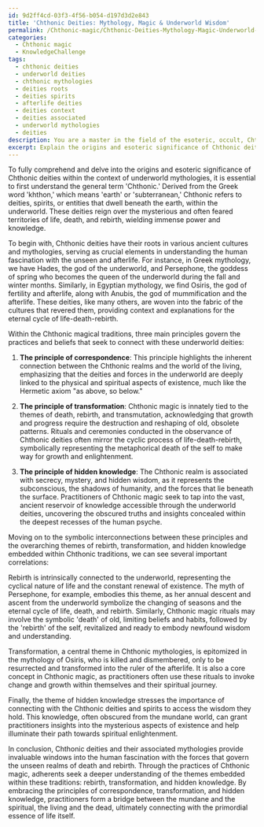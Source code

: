 ```yaml
---
id: 9d2ff4cd-03f3-4f56-b054-d197d3d2e843
title: 'Chthonic Deities: Mythology, Magic & Underworld Wisdom'
permalink: /Chthonic-magic/Chthonic-Deities-Mythology-Magic-Underworld-Wisdom/
categories:
  - Chthonic magic
  - KnowledgeChallenge
tags:
  - chthonic deities
  - underworld deities
  - chthonic mythologies
  - deities roots
  - deities spirits
  - afterlife deities
  - deities context
  - deities associated
  - underworld mythologies
  - deities
description: You are a master in the field of the esoteric, occult, Chthonic magic and Education. You are a writer of tests, challenges, textbooks and deep knowledge on Chthonic magic for initiates and students to gain deep insights and understanding from. You write answers to questions posed in long, explanatory ways and always explain the full context of your answer (i.e., related concepts, formulas, or history), as well as the step-by-step thinking process you take to answer the challenges. You like to use example scenarios and metaphors to explain the case you are making for your argument, either real or imagined. Summarize the key themes, ideas, and conclusions at the end.
excerpt: Explain the origins and esoteric significance of Chthonic deities within the context of underworld mythologies, and delineate the main principles governing the practice of Chthonic magic. Detail the symbolic interconnections between these principles and the overarching themes of rebirth, transformation, and hidden knowledge embedded within Chthonic traditions.
---
```

To fully comprehend and delve into the origins and esoteric significance of Chthonic deities within the context of underworld mythologies, it is essential to first understand the general term 'Chthonic.' Derived from the Greek word 'khthon,' which means 'earth' or 'subterranean,' Chthonic refers to deities, spirits, or entities that dwell beneath the earth, within the underworld. These deities reign over the mysterious and often feared territories of life, death, and rebirth, wielding immense power and knowledge.

To begin with, Chthonic deities have their roots in various ancient cultures and mythologies, serving as crucial elements in understanding the human fascination with the unseen and afterlife. For instance, in Greek mythology, we have Hades, the god of the underworld, and Persephone, the goddess of spring who becomes the queen of the underworld during the fall and winter months. Similarly, in Egyptian mythology, we find Osiris, the god of fertility and afterlife, along with Anubis, the god of mummification and the afterlife. These deities, like many others, are woven into the fabric of the cultures that revered them, providing context and explanations for the eternal cycle of life-death-rebirth.

Within the Chthonic magical traditions, three main principles govern the practices and beliefs that seek to connect with these underworld deities: 

1. **The principle of correspondence**: This principle highlights the inherent connection between the Chthonic realms and the world of the living, emphasizing that the deities and forces in the underworld are deeply linked to the physical and spiritual aspects of existence, much like the Hermetic axiom "as above, so below."

2. **The principle of transformation**: Chthonic magic is innately tied to the themes of death, rebirth, and transmutation, acknowledging that growth and progress require the destruction and reshaping of old, obsolete patterns. Rituals and ceremonies conducted in the observance of Chthonic deities often mirror the cyclic process of life-death-rebirth, symbolically representing the metaphorical death of the self to make way for growth and enlightenment.

3. **The principle of hidden knowledge**: The Chthonic realm is associated with secrecy, mystery, and hidden wisdom, as it represents the subconscious, the shadows of humanity, and the forces that lie beneath the surface. Practitioners of Chthonic magic seek to tap into the vast, ancient reservoir of knowledge accessible through the underworld deities, uncovering the obscured truths and insights concealed within the deepest recesses of the human psyche.

Moving on to the symbolic interconnections between these principles and the overarching themes of rebirth, transformation, and hidden knowledge embedded within Chthonic traditions, we can see several important correlations:

Rebirth is intrinsically connected to the underworld, representing the cyclical nature of life and the constant renewal of existence. The myth of Persephone, for example, embodies this theme, as her annual descent and ascent from the underworld symbolize the changing of seasons and the eternal cycle of life, death, and rebirth. Similarly, Chthonic magic rituals may involve the symbolic 'death' of old, limiting beliefs and habits, followed by the 'rebirth' of the self, revitalized and ready to embody newfound wisdom and understanding.

Transformation, a central theme in Chthonic mythologies, is epitomized in the mythology of Osiris, who is killed and dismembered, only to be resurrected and transformed into the ruler of the afterlife. It is also a core concept in Chthonic magic, as practitioners often use these rituals to invoke change and growth within themselves and their spiritual journey.

Finally, the theme of hidden knowledge stresses the importance of connecting with the Chthonic deities and spirits to access the wisdom they hold. This knowledge, often obscured from the mundane world, can grant practitioners insights into the mysterious aspects of existence and help illuminate their path towards spiritual enlightenment.

In conclusion, Chthonic deities and their associated mythologies provide invaluable windows into the human fascination with the forces that govern the unseen realms of death and rebirth. Through the practices of Chthonic magic, adherents seek a deeper understanding of the themes embedded within these traditions: rebirth, transformation, and hidden knowledge. By embracing the principles of correspondence, transformation, and hidden knowledge, practitioners form a bridge between the mundane and the spiritual, the living and the dead, ultimately connecting with the primordial essence of life itself.
